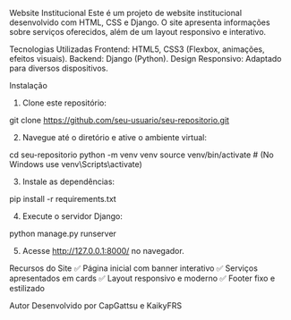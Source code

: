 Website Institucional
Este é um projeto de website institucional desenvolvido com HTML, CSS e Django. O site apresenta informações sobre serviços oferecidos, além de um layout responsivo e interativo.

Tecnologias Utilizadas
Frontend: HTML5, CSS3 (Flexbox, animações, efeitos visuais).
Backend: Django (Python).
Design Responsivo: Adaptado para diversos dispositivos.

Instalação

1. Clone este repositório:

git clone https://github.com/seu-usuario/seu-repositorio.git

2. Navegue até o diretório e ative o ambiente virtual:

cd seu-repositorio
python -m venv venv
source venv/bin/activate  # (No Windows use venv\Scripts\activate)

3. Instale as dependências:

pip install -r requirements.txt

4. Execute o servidor Django:

python manage.py runserver

5. Acesse http://127.0.0.1:8000/ no navegador.

Recursos do Site
✅ Página inicial com banner interativo
✅ Serviços apresentados em cards
✅ Layout responsivo e moderno
✅ Footer fixo e estilizado

Autor
Desenvolvido por CapGattsu e KaikyFRS